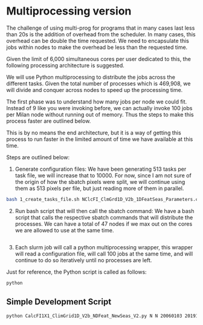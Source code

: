# Multiprocessing version

The challenge of using multi-prog for programs that in many cases last less than 20s
is the addition of overhead from the scheduler. In many cases, this overhead can be
double the time requested. We need to encapsulate this jobs within nodes to make the
overhead be less than the requested time.

Given the limit of 6,000 simultaneous cores per user dedicated to this, the following
processing architecture is suggested.

We will use Python multiprocessing to distribute the jobs across the different tasks.
Given the total number of processes which is 469,908, we will divide and conquer across
nodes to speed up the processing time.

The first phase was to understand how many jobs per node we could fit. Instead of 9 like
you were invoking before, we can actually invoke 100 jobs per Milan node without running
out of memory. Thus the steps to make this process faster are outlined below.

This is by no means the end architecture, but it is a way of getting this process to run
faster in the limited amount of time we have available at this time.

Steps are outlined below:

1. Generate configuration files: We have been generating 513 tasks per task file,
we will increase that to 10000. For now, since I am not sure of the origin of
how the sbatch pixels were split, we will continue using them as 513 pixels per
file, but just reading more of them in parallel.

```bash
bash 1_create_tasks_file.sh NClcFI_ClmGrd1D_V2b_1DFeatSeas_Parameters.conf
```

2. Run bash script that will then call the sbatch command: We have a bash script
that calls the respective sbatch commands that will distribute the processes.
We can have a total of 47 nodes if we max out on the cores we are allowed to use
at the same time.

```bash

```

3. Each slurm job will call a python multiprocessing wrapper, this wrapper will
read a configuration file, will call 100 jobs at the same time, and will
continue to do so iteratively until no processes are left.

Just for reference, the Python script is called as follows:

```bash
python 
```

## Simple Development Script

```bash
python CalcFI1X1_ClimGrid1D_V2b_NDFeat_NewSeas_V2.py N N 20060103 20191231 USDM CONUS 113 1 37 1 W
```
